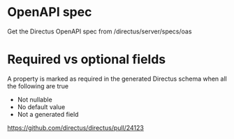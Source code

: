 # OpenAPI spec

Get the Directus OpenAPI spec from /directus/server/specs/oas

# Required vs optional fields

A property is marked as required in the generated Directus schema when all the following are true
* Not nullable
* No default value
* Not a generated field

https://github.com/directus/directus/pull/24123
